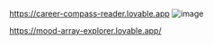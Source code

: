 https://career-compass-reader.lovable.app
![image](https://github.com/user-attachments/assets/913f78ff-bb25-4517-a7f8-0c4b82ae9906)

https://mood-array-explorer.lovable.app/
